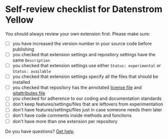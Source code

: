 # Self-review checklist for Datenstrom Yellow

You should always review your own extension first. Please make sure:

- [ ] you have increased the version number in your source code before publishing
- [ ] you checked that extension settings and repository settings have the same `Description`
- [ ] you checked that extension settings use either `Status: experimental` or `Status: available`
- [ ] you checked that extension settings specify all the files that should be installed
- [ ] you checked that repository has the annotated [license file](https://github.com/annaesvensson/yellow-publish/blob/main/LICENSE.md) and [gitattributes file](https://github.com/annaesvensson/yellow-publish/blob/main/.gitattributes)
- [ ] you checked for adherence to our coding and documentation standards
- [ ] don't keep features/settings/files that are leftovers from experimentation
- [ ] don't have features/settings/files just in case someone needs them later
- [ ] don't have code comments inside methods and functions
- [ ] don't have more than one extension per repository
 
Do you have questions? [Get help](https://datenstrom.se/yellow/help/).
